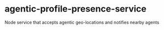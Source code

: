 # agentic-profile-presence-service
Node service that accepts agentic geo-locations and notifies nearby agents
